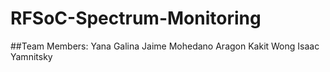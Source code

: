 # RFSoC-Spectrum-Monitoring

##Team Members:
Yana Galina
Jaime Mohedano Aragon 
Kakit Wong
Isaac Yamnitsky
